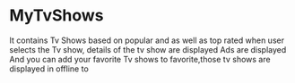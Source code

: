 # MyTvShows
It contains Tv Shows based on popular and as well as top rated
when user selects the Tv show, details of the tv show are displayed
Ads are displayed
And you can add your favorite Tv shows to favorite,those tv shows are displayed in offline to
